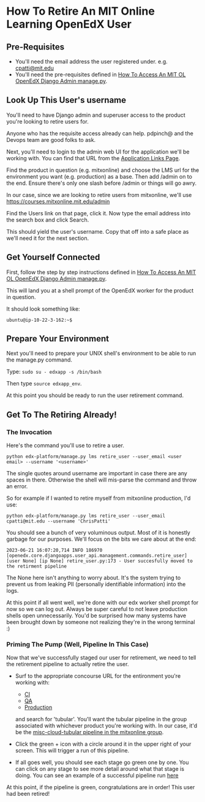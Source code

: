 # How To Retire An MIT Online Learning OpenEdX User

## Pre-Requisites

- You'll need the email address the user registered under. e.g. cpatti@mit.edu
- You'll need the pre-requisites defined in [How To Access An MIT OL OpenEdX Django Admin manage.py](access_django_manage.md).


## Look Up This User's username

You'll need to have Django admin and superuser access to the product you're looking to retire users for.

Anyone who has the requisite access already can help. pdpinch@ and the Devops team are good folks to ask.

Next, you'll need to login to the admin web UI for the application we'll be working with. You can find that
URL from the [Application Links Page](https://github.mit.edu/odl-engineering/project-status/wiki/App-Links).

Find the product in question (e.g. mitxonline) and choose the LMS url for the environment you want (e.g. production) as a base.
Then add /admin on to the end. Ensure there's only one slash before /admin or things will go awry.

In our case, since we are looking to retire users from mitxonline, we'll use https://courses.mitxonline.mit.edu/admin

Find the Users link on that page, click it. Now type the email address into the search box and click Search.

This should yield the user's username. Copy that off into a safe place as we'll need it for the next section.

## Get Yourself Connected

First, follow the step by step instructions defined in [How To Access An MIT OL OpenEdX Django Admin manage.py](access_django_manage.md).

This will land you at a shell prompt of the OpenEdX worker for the product in question.

It should look something like:

`ubuntu@ip-10-22-3-162:~$`

## Prepare Your Environment

Next you'll need to prepare your UNIX shell's environment to be able to run the manage.py command.

Type: `sudo su - edxapp -s /bin/bash`

Then type `source edxapp_env`.

At this point you should be ready to run the user retirement command.

## Get To The Retiring Already!

### The Invocation

Here's the command you'll use to retire a user.

`python edx-platform/manage.py lms retire_user --user_email <user email> --username '<username>'`

The single quotes around username are important in case there are any spaces in there. Otherwise the shell will mis-parse the command and throw an error.

So for example if I wanted to retire myself from mitxonline production, I'd use:

`python edx-platform/manage.py lms retire_user --user_email cpatti@mit.edu --username 'ChrisPatti'`

You should see a bunch of very voluminous output. Most of it is honestly garbage for our purposes. We'll focus on the bits we care about at the end:

`2023-06-21 16:07:20,714 INFO 186970 [openedx.core.djangoapps.user_api.management.commands.retire_user] [user None] [ip None] retire_user.py:173 - User succesfully moved to the retirment pipeline`

The None here isn't anything to worry about. It's the system trying to prevent us from leaking PII (personally identifiable information) into the logs.

At this point if all went well, we're done with our edx worker shell prompt for now so we can log out. Always be super careful to not leave production shells open
unnecessarily. You'd be surprised how many systems have been brought down by someone not realizing they're in the wrong terminal :)

### Priming The Pump (Well, Pipeline In This Case)

Now that we've successfully staged our user for retirement, we need to tell the retirement pipeline to actually retire the user.

- Surf to the appropriate concourse URL for the entironment you're working with:
  - [CI](https://cicd-ci.odl.mit.edu)
  - [QA](https://cicd-qa.odl.mit.edu/)
  - [Production](https://cicd.odl.mit.edu)

  and search for 'tubular'. You'll want the tubular pipeline in the group associated with whichever product you're working with. In our case, it'd be
  the [misc-cloud-tubular pipeline in the mitxonline group](https://cicd.odl.mit.edu/teams/mitxonline/pipelines/misc-cloud-tubular).
- Click the green + icon with a circle around it in the upper right of your screen. This will trigger a run of this pipeline.
- If all goes well, you should see each stage go green one by one. You can click on any stage to see more detail around what that stage is doing.
  You can see an example of a successful pipeline run [here](https://cicd.odl.mit.edu/teams/mitxonline/pipelines/misc-cloud-tubular/jobs/deploy-tubular-world/builds/26)

At this point, if the pipeline is green, congratulations are in order! This user had been retired!
